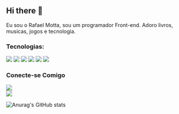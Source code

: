 ## Hi there 👋

Eu sou o Rafael Motta, sou um programador Front-end. Adoro livros, musicas, jogos e tecnologia. 

### Tecnologias: 

<img src= "https://img.shields.io/badge/HTML5-E34F26?style=for-the-badge&logo=html5&logoColor=white"> <img src= "https://img.shields.io/badge/CSS3-1572B6?style=for-the-badge&logo=css3&logoColor=white">  <img src= "https://img.shields.io/badge/JavaScript-F7DF1E?style=for-the-badge&logo=javascript&logoColor=black"> <img src= "https://img.shields.io/badge/Bootstrap-563D7C?style=for-the-badge&logo=bootstrap&logoColor=white"> <img src= "https://img.shields.io/badge/MySQL-00000F?style=for-the-badge&logo=mysql&logoColor=white"> <img src= "https://img.shields.io/badge/Google_Cloud-4285F4?style=for-the-badge&logo=google-cloud&logoColor=white">

### Conecte-se Comigo 

<a href="https://www.linkedin.com/in/rafael-motta-7a764b224/"> <img src= "https://img.shields.io/badge/LinkedIn-0077B5?style=for-the-badge&logo=linkedin&logoColor=white"> </a> <br> 
<a href="https://www.instagram.com/motta_bx/"> <img src= "https://img.shields.io/badge/Instagram-E4405F?style=for-the-badge&logo=instagram&logoColor=white"> </a> <br> 

![Anurag's GitHub stats](https://github-readme-stats.vercel.app/api?username=rafael0motta&show_icons=true&theme=transparent)
